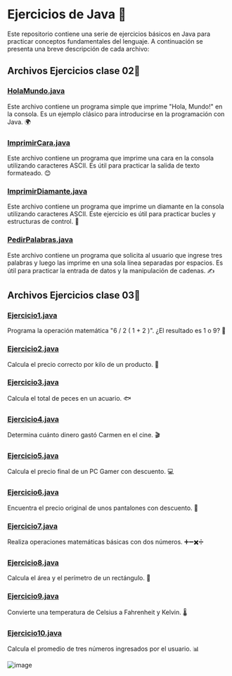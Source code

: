 # Ejercicios de Java 🚀

Este repositorio contiene una serie de ejercicios básicos en Java para practicar conceptos fundamentales del lenguaje. A continuación se presenta una breve descripción de cada archivo:

## Archivos Ejercicios clase 02📂

### [HolaMundo.java](HolaMundo.java)

Este archivo contiene un programa simple que imprime "Hola, Mundo!" en la consola. Es un ejemplo clásico para introducirse en la programación con Java. 🌍

### [ImprimirCara.java](ImprimirCara.java)

Este archivo contiene un programa que imprime una cara en la consola utilizando caracteres ASCII. Es útil para practicar la salida de texto formateado. 😊

### [ImprimirDiamante.java](ImprimirDiamante.java)

Este archivo contiene un programa que imprime un diamante en la consola utilizando caracteres ASCII. Este ejercicio es útil para practicar bucles y estructuras de control. 💎

### [PedirPalabras.java](PedirPalabras.java)

Este archivo contiene un programa que solicita al usuario que ingrese tres palabras y luego las imprime en una sola línea separadas por espacios. Es útil para practicar la entrada de datos y la manipulación de cadenas. ✍️

## Archivos Ejercicios clase 03📂

### [Ejercicio1.java](Clase03/Ejercicio1.java)

Programa la operación matemática "6 / 2 ( 1 + 2 )". ¿El resultado es 1 o 9? 🤔

### [Ejercicio2.java](Clase03/Ejercicio2.java)

Calcula el precio correcto por kilo de un producto. 🛒

### [Ejercicio3.java](Clase03/Ejercicio3.java)

Calcula el total de peces en un acuario. 🐟

### [Ejercicio4.java](Clase03/Ejercicio4.java)

Determina cuánto dinero gastó Carmen en el cine. 🎬

### [Ejercicio5.java](Clase03/Ejercicio5.java)

Calcula el precio final de un PC Gamer con descuento. 💻

### [Ejercicio6.java](Clase03/Ejercicio6.java)

Encuentra el precio original de unos pantalones con descuento. 👖

### [Ejercicio7.java](Clase03/Ejercicio7.java)

Realiza operaciones matemáticas básicas con dos números. ➕➖✖️➗

### [Ejercicio8.java](Clase03/Ejercicio8.java)

Calcula el área y el perímetro de un rectángulo. 📏

### [Ejercicio9.java](Clase03/Ejercicio9.java)

Convierte una temperatura de Celsius a Fahrenheit y Kelvin. 🌡️

### [Ejercicio10.java](Clase03/Ejercicio10.java)

Calcula el promedio de tres números ingresados por el usuario. 📊

![image](https://github.com/user-attachments/assets/e52bacd2-a01d-4e18-a0c4-012c17e69bd6)
